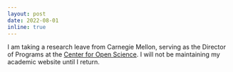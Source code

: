 ```yaml
---
layout: post
date: 2022-08-01
inline: true
---
```


I am taking a research leave from Carnegie Mellon, serving as the Director of Programs at the [Center for Open Science](https://www.cos.io/about/news/cos-welcomes-huajin-wang-as-director-of-programs). I will not be maintaining my academic website until I return. 
